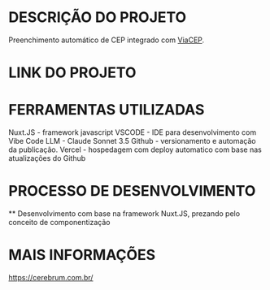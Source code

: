 # DESCRIÇÃO DO PROJETO

Preenchimento automático de CEP integrado com [ViaCEP](https://viacep.com.br/).

# LINK DO PROJETO


# FERRAMENTAS UTILIZADAS

Nuxt.JS - framework javascript
VSCODE - IDE para desenvolvimento com Vibe Code
LLM - Claude Sonnet 3.5
Github - versionamento e automação da publicação.
Vercel - hospedagem com deploy automatico com base nas atualizações do Github

# PROCESSO DE DESENVOLVIMENTO
** Desenvolvimento com base na framework Nuxt.JS, prezando pelo conceito de componentização

# MAIS INFORMAÇÕES
https://cerebrum.com.br/